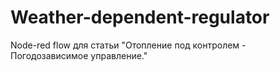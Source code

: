 # Weather-dependent-regulator
Node-red flow для статьи "Отопление под контролем - Погодозависимое управление."
